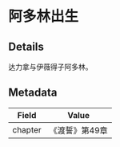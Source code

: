 # 阿多林出生


## Details
达力拿与伊薇得子阿多林。

## Metadata
| Field | Value |
| ----- | ----- |
| chapter | 《渡誓》第49章 |
